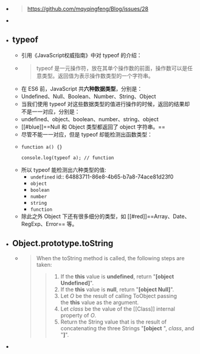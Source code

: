 - > https://github.com/mqyqingfeng/Blog/issues/28
-
- ## typeof
	- 引用《JavaScript权威指南》中对 typeof 的介绍：
	- > typeof 是一元操作符，放在其单个操作数的前面，操作数可以是任意类型。返回值为表示操作数类型的一个字符串。
	- 在 ES6 前，JavaScript 共**六种数据类型**，分别是：
	- Undefined、Null、Boolean、Number、String、Object
	- 当我们使用 typeof 对这些数据类型的值进行操作的时候，返回的结果却不是一一对应，分别是：
	- undefined、object、boolean、number、string、object
	- [[#blue]]==Null 和 Object 类型都返回了 object 字符串。==
	- 尽管不能一一对应，但是 typeof 却能检测出函数类型：
	- ```
	  function a() {}
	  
	  console.log(typeof a); // function
	  ```
	- 所以 typeof 能检测出六种类型的值:
		- `undefined`
		  id:: 64883711-86e8-4b65-b7a8-74ace81d23f0
		- `object`
		- `boolean`
		- `number`
		- `string`
		- `function`
	- 除此之外 Object 下还有很多细分的类型，如 [[#red]]==Array、Date、RegExp、Error== 等。
- ## Object.prototype.toString
	- > When the toString method is called, the following steps are taken:
	  >
	  >> 1. If the **this** value is **undefined**, return "**[object Undefined]**".
	  >> 2. If the **this** value is **null**, return "**[object Null]**".
	  >> 3. Let *O* be the result of calling ToObject passing the **this** value as the argument.
	  >> 4. Let *class* be the value of the [[Class]] internal property of *O*.
	  >> 5. Return the String value that is the result of concatenating the three Strings "**[object** ", *class*, and "**]**".
-